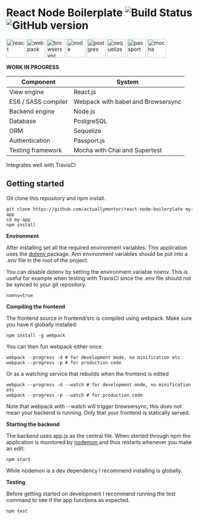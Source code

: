 # React Node Boilerplate ![Build Status](https://travis-ci.org/actuallymentor/react-node-boilerplate.svg?branch=development)  ![GitHub version](https://badge.fury.io/gh/actuallymentor%2Freact-node-boilerplate.svg)

<img height="50px" alt="react" src="http://i.imgur.com/84PLMw0.jpg" />
<img height="50px" alt="webpack" src="http://i.imgur.com/ZtANAeL.png" />
<img height="50px" alt="browsersync" src="http://i.imgur.com/L5peje9.png" />
<img height="50px" alt="node" src="http://i.imgur.com/PYufxoi.png" />
<img height="50px" alt="postgres" src="http://i.imgur.com/AldJhsu.png" />
<img height="50px" alt="sequelize" src="http://i.imgur.com/Tb20nQM.png" />
<img height="50px" alt="passport" src="http://i.imgur.com/AFsm9Z1.png" />
<img height="50px" alt="mocha" src="http://i.imgur.com/yo9d9Qe.png" />

**WORK IN PROGRESS**

| Component | System |
| ---------- | -------- |
| View engine | React.js |
| ES6 / SASS compiler | Webpack with babel and Browsersync |
| Backend engine | Node.js |
| Database | PostgreSQL |
| ORM | Sequelize |
| Authentication | Passport.js |
| Testing framework | Mocha with Chai and Supertest |

Integrates well with TravisCI

## Getting started

Git clone this repository and npm install.

``` shell
git clone https://github.com/actuallymentor/react-node-boilerplate my-app
cd my-app
npm install
```

**Environment**

After installing set all the required environment variables. This application uses the [ dotenv ]( https://github.com/bkeepers/dotenv ) package. Ann environment variables should be put into a .env file in the root of the project.

You can disable dotenv by setting the environment variable noenv. This is useful for example when testing with TravisCI since the .env file should not be synced to your git repository.

```shell
noenv=true
```

**Compiling the frontend**

The frontend source in frontend/src is compiled using webpack. Make sure you have it globally installed:

```shell
npm install -g webpack
```

You can then fun webpack either once:

```shell
webpack --progress -d # for development mode, no minification etc
webpack --progress -p # for production code

```

Or as a watching service that rebuilds when the frontend is edited

```shell
webpack --progress -d --watch # for development mode, no minification etc
webpack --progress -p --watch # for production code
```

Note that webpack with --watch will trigger browsersync, this does not mean your backend is running. Only that your frontend is statically served.

**Starting the backend**

The backend uses app.js as the central file. When sterted through npm the application is monitored by [ nodemon ]( https://github.com/remy/nodemon ) and thus restarts whenever you make an edit:

```shell
npm start
```

While nodemon is a dev dependency I recommend installing is globally.

**Testing**

Before getting started on development I recommend running the test command to see if the app functions as expected.

```shell
npm test
```
